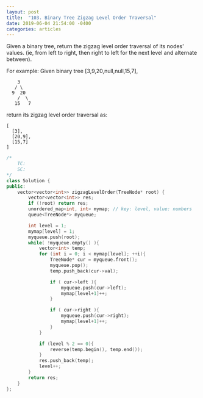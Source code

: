 ```yaml
---
layout: post
title:  "103. Binary Tree Zigzag Level Order Traversal"
date: 2019-06-04 21:54:00 -0400
categories: articles
---
```


Given a binary tree, return the zigzag level order traversal of its nodes' values. (ie, from left to right, then right to left for the next level and alternate between).

For example:
Given binary tree [3,9,20,null,null,15,7],
```
    3
   / \
  9  20
    /  \
   15   7
```
return its zigzag level order traversal as:
```
[
  [3],
  [20,9],
  [15,7]
]
```
```c++
/*
	TC: 
	SC: 
*/
class Solution {
public:
    vector<vector<int>> zigzagLevelOrder(TreeNode* root) {
		vector<vector<int>> res;
		if (!root) return res;
		unordered_map<int, int> mymap; // key: level, value: numbers
		queue<TreeNode*> myqueue;

		int level = 1;
		mymap[level] = 1;
		myqueue.push(root);
		while( !myqueue.empty() ){
			vector<int> temp;
			for (int i = 0; i < mymap[level]; ++i){
				TreeNode* cur = myqueue.front();
				myqueue.pop();
				temp.push_back(cur->val);

				if ( cur->left ){
					myqueue.push(cur->left);
					mymap[level+1]++;
				}

				if ( cur->right ){
					myqueue.push(cur->right);
					mymap[level+1]++;
				}
			}

			if (level % 2 == 0){
				reverse(temp.begin(), temp.end());
			}
			res.push_back(temp);
			level++;
		}
		return res;
    }
};
```